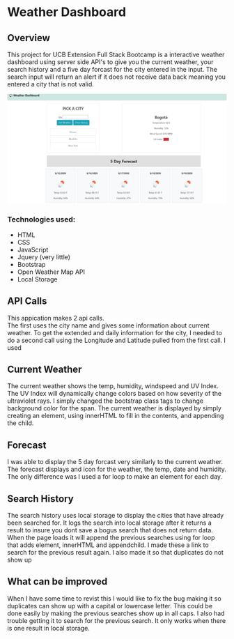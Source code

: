 # Weather Dashboard

## Overview

This project for UCB Extension Full Stack Bootcamp is a interactive weather dashboard using server side API's to give you the current weather, your search history and a five day forcast for the city entered in the input.  The search input will return an alert if it does not receive data back meaning you entered a city that is not valid.

![Dashboard Image](assets\images\weatherImage.jpg)

### Technologies used:

* HTML
* CSS
* JavaScript
* Jquery (very little)
* Bootstrap
* Open Weather Map API
* Local Storage

    

## API Calls

This appication makes 2 api calls.  
The first uses the city name and gives some information about current weather.  To get the extended and daily information for the city, I needed to do a second call using the Longitude and Latitude pulled from the first call.  I used 


## Current Weather

The current weather shows the temp, humidity, windspeed and UV Index.  The UV Index will dynamically change colors based on how severity of the ultraviolet rays.  I simply changed the bootstrap class tags to change background color for the span.
The current weather is displayed by simply creating an element, using innerHTML to fill in the contents, and appending the child.

## Forecast

I was able to display the 5 day forcast very similarly to the current weather.  The forecast displays and icon for the weather, the temp, date and humidity.  The only difference was I used a for loop to make an element for each day.  

## Search History

The search history uses local storage to display the cities that have already been searched for.  It logs the search into local storage after it returns a result to insure you dont save a bogus search that does not return data.  When the page loads it will append the previous searches using for loop that adds element, innerHTML and appendchild.  I made these a link to search for the previous result again.  I also made it so that duplicates do not show up

## What can be improved

When I have some time to revist this I would like to fix the bug making it so duplicates can show up with a capital or lowercase letter.  This could be done easily by making the previous searches show up in all caps.  I also had trouble getting it to search for the previous search.  It only works when there is one result in local storage.
